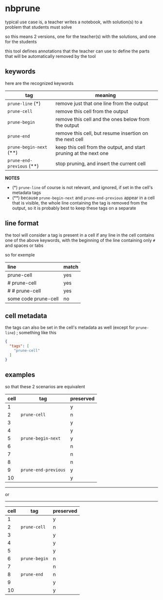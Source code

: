 # nbprune

typical use case is, a teacher writes a notebook, with solution(s) to a problem that students must solve

so this means 2 versions, one for the teacher(s) with the solutions, and one for the students

this tool defines annotations that the teacher can use to define the parts that will be automatically removed by the tool

## keywords

here are the recognized keywords

| tag | meaning |
|-|-|
| `prune-line` (*) | remove just that one line from the output |
| `prune-cell` | remove this cell from the output |
| `prune-begin` | remove this cell and the ones below from the output |
| `prune-end` | remove this cell, but resume insertion on the next cell |
| `prune-begin-next` (**) | keep this cell from the output, and start pruning at the next one |
| `prune-end-previous` (**) | stop pruning, and insert the current cell |

**NOTES**
* (*) `prune-line` of course is not relevant, and ignored, if set in the cell's metadata tags
* (**) because `prune-begin-next` and `prune-end-previous` appear in a cell that is visible, the whole line containing the tag is removed from the output, so it is probably best to keep these tags on a separate

## line format

the tool will consider a tag is present in a cell if any line in the cell
contains one of the above keywords, with the beginning of the line containing
only `#` and spaces or tabs

so for exemple

| line | match |
|:-|-|
| prune-cell | yes |
| # prune-cell | yes |
| # # prune-cell | yes | 
| some code prune-cell | no |

## cell metadata

the tags can also be set in the cell's metadata as well (except for `prune-line`) ; something like this

```json
{
  "tags": [
    "prune-cell"
  ]
}
```

## examples

so that these 2 scenarios are equivalent

| cell | tag | preserved |
|-|-|-|
| 1 | | y |
| 2 | `prune-cell` | n |
| 3 | | y |
| 4 | | y |
| 5 | `prune-begin-next` | y |
| 6 | | n |
| 7 | | n |
| 8 | | n |
| 9 | `prune-end-previous` | y |
| 10 | | y |

----
or

----

| cell | tag | preserved |
|-|-|-|
| 1 | | y |
| 2 | `prune-cell` | n |
| 3 | | y |
| 4 | | y |
| 5 | | y |
| 6 | `prune-begin` | n |
| 7 | | n |
| 8 | `prune-end` | n |
| 9 | | y |
| 10 | | y |
